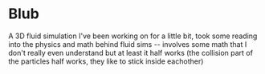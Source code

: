 # Blub

A 3D fluid simulation I've been working on for a little bit, took some reading into the physics and math behind fluid sims -- involves some math that I don't really even understand but at least it half works (the collision part of the particles half works, they like to stick inside eachother)
